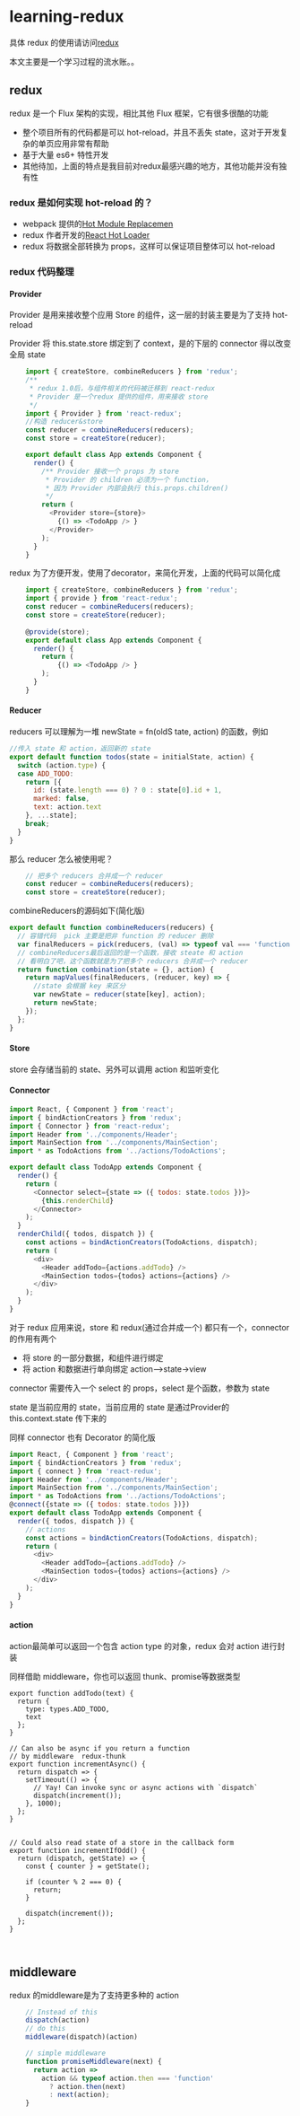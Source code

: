 # learning-redux

具体 redux 的使用请访问[redux](https://github.com/gaearon/redux)

本文主要是一个学习过程的流水账。。

## redux

redux 是一个 Flux 架构的实现，相比其他 Flux 框架，它有很多很酷的功能

- 整个项目所有的代码都是可以 hot-reload，并且不丢失 state，这对于开发复杂的单页应用非常有帮助
- 基于大量 es6+ 特性开发
- 其他待加，上面的特点是我目前对redux最感兴趣的地方，其他功能并没有独有性

### redux 是如何实现 hot-reload 的？

* webpack 提供的[Hot Module Replacemen](http://webpack.github.io/docs/hot-module-replacement.html)
* redux 作者开发的[React Hot Loader](http://gaearon.github.io/react-hot-loader/)
* redux 将数据全部转换为 props，这样可以保证项目整体可以 hot-reload


### redux 代码整理

#### Provider

Provider 是用来接收整个应用 Store 的组件，这一层的封装主要是为了支持 hot-reload

Provider 将 this.state.store 绑定到了 context，是的下层的 connector 得以改变全局 state

```javascript
	import { createStore, combineReducers } from 'redux';
	/** 
	 * redux 1.0后，与组件相关的代码被迁移到 react-redux
	 * Provider 是一个redux 提供的组件，用来接收 store
	 */ 
	import { Provider } from 'react-redux';
	//构造 reducer&store
	const reducer = combineReducers(reducers);
	const store = createStore(reducer);

	export default class App extends Component {
	  render() {
	  	/** Provider 接收一个 props 为 store
	  	 * Provider 的 children 必须为一个 function，
	  	 * 因为 Provider 内部会执行 this.props.children()
	  	 */
	    return (	
	      <Provider store={store}>
	        {() => <TodoApp /> }
	      </Provider>
	    );
	  }
	}
```

redux 为了方便开发，使用了decorator，来简化开发，上面的代码可以简化成


```javascript
	import { createStore, combineReducers } from 'redux';
	import { provide } from 'react-redux';
	const reducer = combineReducers(reducers);
	const store = createStore(reducer);
	
	@provide(store);
	export default class App extends Component {
	  render() {
	    return (	
	        {() => <TodoApp /> }
	    );
	  }
	}
```

#### Reducer

reducers 可以理解为一堆 newState = fn(oldS tate, action) 的函数，例如

```javascript
//传入 state 和 action，返回新的 state
export default function todos(state = initialState, action) {
  switch (action.type) {
  case ADD_TODO:
    return [{
      id: (state.length === 0) ? 0 : state[0].id + 1,
      marked: false,
      text: action.text
    }, ...state];
  	break;
  }
}  	  
```

那么 reducer 怎么被使用呢？

```javascript
    // 把多个 reducers 合并成一个 reducer
	const reducer = combineReducers(reducers);
	const store = createStore(reducer);
```

combineReducers的源码如下(简化版)

```javascript
export default function combineReducers(reducers) {
  // 容错代码  pick 主要是把非 function 的 reducer 删除
  var finalReducers = pick(reducers, (val) => typeof val === 'function');
  // combineReducers最后返回的是一个函数，接收 steate 和 action
  // 看明白了吧，这个函数就是为了把多个 reducers 合并成一个 reducer
  return function combination(state = {}, action) {
    return mapValues(finalReducers, (reducer, key) => {
      //state 会根据 key 来区分
      var newState = reducer(state[key], action);
      return newState;
    });
  };
}
```

#### Store

store 会存储当前的 state、另外可以调用 action 和监听变化


#### Connector



```javascript
import React, { Component } from 'react';
import { bindActionCreators } from 'redux';
import { Connector } from 'react-redux';
import Header from '../components/Header';
import MainSection from '../components/MainSection';
import * as TodoActions from '../actions/TodoActions';

export default class TodoApp extends Component {
  render() {
    return (
      <Connector select={state => ({ todos: state.todos })}>
        {this.renderChild}
      </Connector>
    );
  }
  renderChild({ todos, dispatch }) {
    const actions = bindActionCreators(TodoActions, dispatch);
    return (
      <div>
        <Header addTodo={actions.addTodo} />
        <MainSection todos={todos} actions={actions} />
      </div>
    );
  }
}
```


对于 redux 应用来说，store 和 redux(通过合并成一个) 都只有一个，connector 的作用有两个

* 将 store 的一部分数据，和组件进行绑定
* 将 action 和数据进行单向绑定   action-->state->view


connector 需要传入一个 select 的 props，select 是个函数，参数为 state

state 是当前应用的 state，当前应用的 state 是通过Provider的 this.context.state 传下来的


同样 connector 也有 Decorator 的简化版

```javascript
import React, { Component } from 'react';
import { bindActionCreators } from 'redux';
import { connect } from 'react-redux';
import Header from '../components/Header';
import MainSection from '../components/MainSection';
import * as TodoActions from '../actions/TodoActions';
@connect({state => ({ todos: state.todos })})
export default class TodoApp extends Component {
  render({ todos, dispatch }) {
  	// actions 
    const actions = bindActionCreators(TodoActions, dispatch);
    return (
      <div>
        <Header addTodo={actions.addTodo} />
        <MainSection todos={todos} actions={actions} />
      </div>
    );
  }
}
```

#### action


action最简单可以返回一个包含 action type 的对象，redux 会对 action 进行封装

同样借助 middleware，你也可以返回 thunk、promise等数据类型

```
export function addTodo(text) {
  return {
    type: types.ADD_TODO,
    text
  };
}

// Can also be async if you return a function
// by middleware  redux-thunk
export function incrementAsync() {
  return dispatch => {
    setTimeout(() => {
      // Yay! Can invoke sync or async actions with `dispatch`
      dispatch(increment());
    }, 1000);
  };
}


// Could also read state of a store in the callback form
export function incrementIfOdd() {
  return (dispatch, getState) => {
    const { counter } = getState();

    if (counter % 2 === 0) {
      return;
    }

    dispatch(increment());
  };
}



```


## middleware

redux 的middleware是为了支持更多种的 action 

```javascript
	// Instead of this
	dispatch(action)
	// do this
	middleware(dispatch)(action)

	// simple middleware
	function promiseMiddleware(next) {
	  return action =>
	    action && typeof action.then === 'function'
	      ? action.then(next)
	      : next(action);
	}	
```


